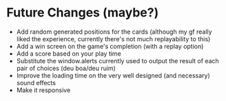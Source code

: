 
# Future Changes (maybe?)
- Add random generated positions for the cards (although my gf really liked the experience, currently there's not much replayability to this)
- Add a win screen on the game's completion (with a replay option)
- Add a score based on your play time
- Substitute the window.alerts currently used to output the result of each pair of choices (deu boa/deu ruim)
- Improve the loading time on the very well designed (and necessary) sound effects
- Make it responsive
